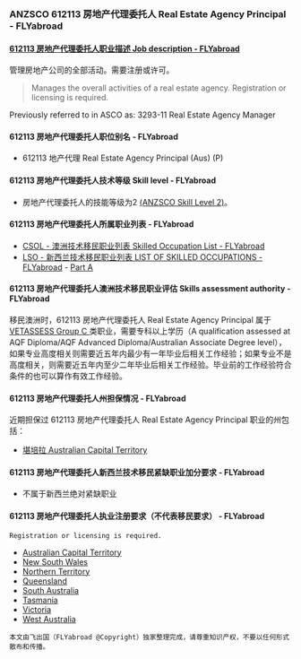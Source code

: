 ### ANZSCO 612113 房地产代理委托人 Real Estate Agency Principal - FLYabroad ###

#### [612113 房地产代理委托人职业描述 Job description - FLYabroad](http://www.flyabroadvisa.com/anzsco/6121.html#612113)

管理房地产公司的全部活动。需要注册或许可。

> Manages the overall activities of a real estate agency. Registration or licensing is required.

Previously referred to in ASCO as:
3293-11 Real Estate Agency Manager

#### 612113 房地产代理委托人职位别名 - FLYabroad
 
- 612113	 地产代理 Real Estate Agency Principal (Aus) (P)

#### 612113 房地产代理委托人技术等级 Skill level - FLYabroad

- 房地产代理委托人的技能等级为2 [(ANZSCO Skill Level 2)](http://www.flyabroadvisa.com/anzsco/)。

#### 612113 房地产代理委托人所属职业列表 - FLYabroad

- [CSOL - 澳洲技术移民职业列表 Skilled Occupation List - FLYabroad](http://www.flyabroadvisa.com/sol/)
- [LSO - 新西兰技术移民职业列表 LIST OF SKILLED OCCUPATIONS - FLYabroad](http://nz.flyabroadvisa.com/lso/) - [Part A](parta)

#### 612113 房地产代理委托人澳洲技术移民职业评估 Skills assessment authority - FLYabroad

移民澳洲时，612113 房地产代理委托人 Real Estate Agency Principal 属于 [VETASSESS Group C ](http://www.flyabroadvisa.com/ass/vetassess.html)类职业，需要专科以上学历（A qualification assessed at AQF Diploma/AQF Advanced Diploma/Australian Associate Degree level），如果专业高度相关则需要近五年内最少有一年毕业后相关工作经验；如果专业不是高度相关，则需要近五年内至少二年毕业后相关工作经验。毕业前的工作经验符合条件的也可以算作有效工作经验。

#### 612113 房地产代理委托人州担保情况 - FLYabroad

近期担保过 612113 房地产代理委托人 Real Estate Agency Principal 职业的州包括：

- [堪培拉 Australian Capital Territory](http://www.flyabroadvisa.com/zdb/act.html)

#### 612113 房地产代理委托人新西兰技术移民紧缺职业加分要求 - FLYabroad

- 不属于新西兰绝对紧缺职业

#### 612113 房地产代理委托人执业注册要求（不代表移民要求） - FLYabroad

    Registration or licensing is required.

- [Australian Capital Territory ](http://www.ors.act.gov.au/)
- [New South Wales ](http://www.fairtrading.nsw.gov.au/default.html)
- [Northern Territory ](http://www.nt.gov.au/justice/)
- [Queensland  ](http://www.fairtrading.qld.gov.au/)
- [South Australia ](http://www.ocba.sa.gov.au/index.html)
- [Tasmania ](http://www.consumer.tas.gov.au/home)
- [Victoria ](http://www.bla.vic.gov.au/home)
- [West Australia ](http://www.commerce.wa.gov.au/index.htm)

`本文由飞出国（FLYabroad @Copyright）独家整理完成，请尊重知识产权，不要以任何形式散布和传播。`